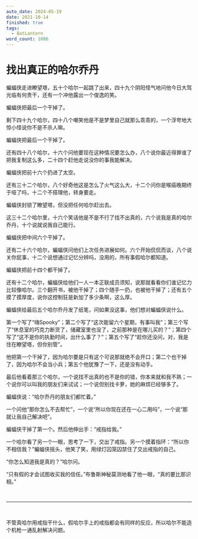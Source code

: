 ```yaml
---
auto_date: 2024-05-19
date: 2021-10-14
finished: true
tags:
  - BatLantern
word_count: 1086
---
```


# 找出真正的哈尔乔丹

蝙蝠侠走进瞭望塔，五十个哈尔一起跳了出来，四十九个阴阳怪气地问他今日大驾光临有何贵干，还有一个冲他露出一个俊逸的笑。

蝙蝠侠把最后一个干掉了。

剩下四十九个哈尔，四十八个嘲笑他是不是梦里自己就那么乖乖的，一个浮夸地大惊小怪说你不是不杀人嘛。

蝙蝠侠把最后一个干掉了。

还有四十八个哈尔，十六个问他要现在这种情况要怎么办，八个说你最近得罪谁了把我复制这么多，二十四个赶他走说没你的事我能解决。

蝙蝠侠把前十六个扔进了太空。

还有三十二个哈尔，八个好奇他这是怎么了火气这么大，十二个问你是喉癌晚期终于哑了吗，十二个不搭理他，转身要走。

蝙蝠侠封锁了瞭望塔，但没把任何哈尔赶出去。

这三十二个哈尔里，十六个笑话他是不是不行了找不出真的，六个说我是真的哈尔乔丹，十个说就说我自己能行。

蝙蝠侠把中间六个干掉了。

还有二十六个哈尔，蝙蝠侠问他们上次任务进展如何。六个开始侃侃而谈，八个说关你屁事，十二个说想通过记忆分辨吗，没用的，所有事假哈尔都知道。

蝙蝠侠把前十四个都干掉了。

还有十二个哈尔，蝙蝠侠给他们一人一本正联成员须知，说那就看看你们谁记忆力比较像哈尔。三个翻开书，被他干掉了；四个随手一扔，也被他干掉了；还有五个摸了摸厚度，说你这控制狂是新加了多少条啊，这么厚。

蝙蝠侠给最后五个哈尔乔丹发了纸笔，问如果没这事，他们想对蝙蝠侠说什么。

第一个写了“嗨Spooky”；第二个写了“这次能留六个星期，有事叫我”；第三个写了“休息室的巧克力断货了，储藏室里也没了，之前那种是在哪儿买的？”；第四个写了“这不是你的执勤时间，出什么事了？”；第五个写了“趁你还没问，对，我是住在瞭望塔，但你别管”。

他把第一个干掉了，因为哈尔要是只有这个可说那就绝不会开口；第二个也干掉了，因为哈尔不会当小兵；第五个他犹豫了一下，还是没有动手。

最后他看着那三个哈尔，一个说找不出真的也不是你的错，你本来就和我不熟；一个说你可以叫我的朋友们来试试；一个说但别找卡萝，她的麻烦已经够多了。

蝙蝠侠说：“哈尔乔丹的朋友们都忙着。”

一个问他“那你怎么不去帮忙”，一个说“所以你现在还在一心二用吗”，一个说“那就让我自己解决吧”。

蝙蝠侠干掉了第一个。然后他伸出手：“戒指给我。”

一个哈尔看了另一个一眼，思考了一下，交出了戒指。另一个摸着指环：“所以你不相信我？”蝙蝠侠摇头，他笑了笑，用绿灯囚笼囚禁住了交出戒指的自己。

“你怎么知道我是真的？”哈尔问。

“只有假的才会试图收买我的信任。”布鲁斯神秘莫测地看了他一眼，“真的要比那识相。”

<br>

------

<br>

不管真哈尔用戒指干什么，假哈尔手上的戒指都会有同样的反应，所以哈尔不能造个机枪一通乱射解决问题。
